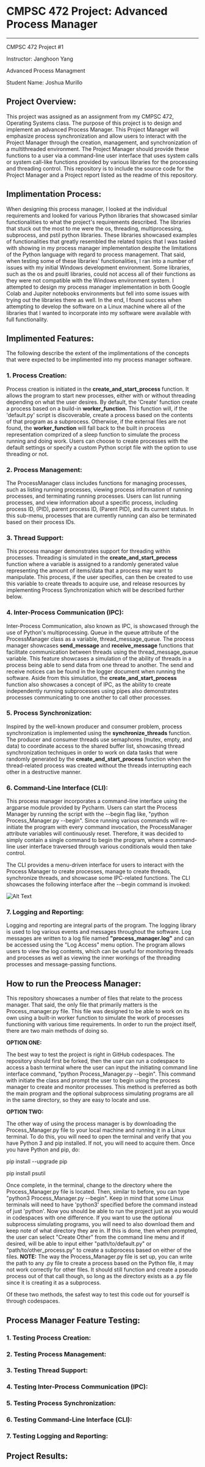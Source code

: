 # CMPSC 472 Project: Advanced Process Manager
___

CMPSC 472 Project #1

Instructor: Janghoon Yang

Advanced Process Managment

Student Name: Joshua Murillo

## Project Overview:

This project was assigned as an assignment from my CMPSC 472, Operating Systems class. The purpose of this project is to design and implement an advanced Process Manager. This Project Manager will emphasize process synchronization and allow users to interact with the Project Manager through the creation, management, and synchronization of a multithreaded environment. The Project Manager should provide these functions to a user via a command-line user interface that uses system calls or system call-like functions provided by various libraries for the processing and threading control. This repository is to include the source code for the Project Manager and a Project report listed as the readme of this repository.

## Implimentation Process:
When designing this process manager, I looked at the individual requirements and looked for various Python libraries that showcased similar functionalities to what the project's requirements described. The libraries that stuck out the most to me were the os, threading, multiprocessing, subprocess, and pstil python libraries. These libraries showcased examples of functionalities that greatly resembled the related topics that I was tasked with showing in my process manager implementation despite the limitations of the Python language with regard to process management. That said, when testing some of these libraries' functionalities, I ran into a number of issues with my initial Windows development environment. Some libraries, such as the os and psuitl libraries, could not access all of their functions as they were not compatible with the Windows environment system. I attempted to design my process manager implementation in both Google Colab and Jupiter notebooks environments but fell into some issues with trying out the libraries there as well. In the end, I found success when attempting to develop the software on a Linux machine where all of the libraries that I wanted to incorporate into my software were available with full functionality. 

## Implimented Features:
The following describe the extent of the implimentations of the concepts that were expected to be implimented into my process manager software.

### 1. Process Creation:
Process creation is initiated in the **create_and_start_process** function. It allows the program to start new processes, either with or without threading depending on what the user desires. By default, the 'Create' function create a process based on a build-in **worker_function**. This function will, if the 'default.py' script is discoverable, create a process based on the contents of that program as a subprocess. Otherwise, if the external files are not found, the **worker_function** will fall back to the built in process representation comprized of a sleep function to simulate the process running and doing work. Users can choose to create processes with the default settings or specify a custom Python script file with the option to use threading or not.

### 2. Process Management:
The ProcessManager class includes functions for managing processes, such as listing running processes, viewing process information of running processes, and terminating running processes. Users can list running processes, and view information about a specific process, including process ID, (PID), parent process ID, (Parent PID), and its current status. In this sub-menu, processes that are currently running can also be terminated based on their process IDs.

### 3. Thread Support:
This process manager demonstrates support for threading within processes. Threading is simulated in the **create_and_start_process** function where a variable is assigned to a randomly generated value representing the amount of items/data that a process may want to manipulate. This process, if the user specifies, can then be created to use this variable to create threads to acquire use, and release resources by implementing Process Synchronization which will be described further below.

### 4. Inter-Process Communication (IPC):
Inter-Process Communication, also known as IPC, is showcased through the use of Python's multiprocessing. Queue in the queue attribute of the ProcessManager class as a variable, thread_message_queue. The process manager showcases **send_message** and **receive_message** functions that facilitate communication between threads using the thread_message_queue variable. This feature showcases a simulation of the ability of threads in a process being able to send data from one thread to another. The send and receive notices can be found in the logger document when running the software. Aside from this simulation, the **create_and_start_process** function also showcases a concept of IPC, as the ability to create independently running subprocesses using pipes also demonstrates processes communicating to one another to call other processes. 

### 5. Process Synchronization:
Inspired by the well-known producer and consumer problem, process synchronization is implemented using the **synchronize_threads** function. The producer and consumer threads use semaphores (mutex, empty, and data) to coordinate access to the shared buffer list, showcasing thread synchronization techniques in order to work on data tasks that were randomly generated by the **create_and_start_process** function when the thread-related process was created without the threads interrupting each other in a destructive manner.

### 6. Command-Line Interface (CLI):
This process manager incorporates a command-line interface using the argparse module provided by Pycharm. Users can start the Process Manager by running the script with the --begin flag like, "python Process_Manager.py --begin". Since running various commands will re-initiate the program with every command invocation, the ProcessManager attribute variables will continuously reset. Therefore, it was decided to simply contain a single command to begin the program, where a command-line user interface traversed through various conditionals would then take control.

The CLI provides a menu-driven interface for users to interact with the Process Manager to create processes, manage to create threads, synchronize threads, and showcase some IPC-related functions. The CLI showcases the following interface after the --begin command is invoked:

![Alt Text](readme_images/472_image_1.png)

### 7. Logging and Reporting:
Logging and reporting are integral parts of the program. The logging library is used to log various events and messages throughout the software. Log messages are written to a log file named **"process_manager.log"** and can be accessed using the "Log Access" menu option. The program allows users to view the log contents, which can be useful for monitoring threads and processes as well as viewing the inner workings of the threading processes and message-passing functions.

## How to run the Preocess Manager:
This repository showcases a number of files that relate to the process manager. That said, the only file that primarily matters is the Process_manager.py file. This file was designed to be able to work on its own using a built-in worker function to simulate the work of processes functioning with various time requirements. In order to run the project itself, there are two main methods of doing so.

**OPTION ONE:**

The best way to test the project is right in GitHub codespaces. The repository should first be forked, then the user can run a codespace to access a bash terminal where the user can input the initiating command line interface command, "python Process_Manager.py --begin". This command with initiate the class and prompt the user to begin using the process manager to create and monitor processes. This method is preferred as both the main program and the optional subprocess simulating programs are all in the same directory, so they are easy to locate and use.

**OPTION TWO:**

The other way of using the process manager is by downloading the Process_Manager.py file to your local machine and running it in a Linux terminal. To do this, you will need to open the terminal and verify that you have Python 3 and pip installed. If not, you will need to acquire them. Once you have Python and pip, do:

pip install --upgrade pip

pip install psutil

Once complete, in the terminal, change to the directory where the Process_Manager.py file is located. Then, similar to before, you can type "python3 Process_Manager.py --begin". Keep in mind that some Linux terminals will need to have 'python3' specified before the command instead of just 'python'. Now you should be able to run the project just as you would in codespaces with one difference. If you want to use the optional subprocess simulating programs, you will need to also download them and keep note of what directory they are in. If this is done, then when prompted, the user can select "Create Other" from the command line menu and if desired, will be able to input either "path/to/default.py" or "path/to/other_process.py" to create a subprocess based on either of the files. **NOTE:** The way the Process_Manager.py file is set up, you can write the path to any .py file to create a process based on the Python file, it may not work correctly for other files. It should still function and create a pseudo process out of that call though, so long as the directory exists as a .py file since it is creating it as a subprocess. 

Of these two methods, the safest way to test this code out for yourself is through codespaces.

## Process Manager Feature Testing:
### 1. Testing Process Creation:

### 2. Testing Process Management:

### 3. Testing Thread Support:

### 4. Testing Inter-Process Communication (IPC):

### 5. Testing Process Synchronization:

### 6. Testing Command-Line Interface (CLI):

### 7. Testing Logging and Reporting:


## Project Results:
